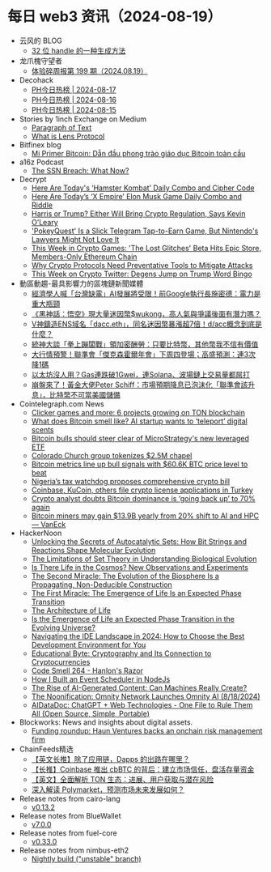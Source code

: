 # 每日 web3 资讯（2024-08-19）

- 云风的 BLOG
  - [32 位 handle 的一种生成方法](https://blog.codingnow.com/2024/08/handle_generation.html)
- 龙爪槐守望者
  - [体验碎周报第 199 期（2024.08.19）](https://www.ftium4.com/ux-weekly-199.html)
- Decohack
  - [PH今日热榜 | 2024-08-17](https://decohack.com/producthunt-daily-24-08-17/)
  - [PH今日热榜 | 2024-08-16](https://decohack.com/producthunt-daily-24-08-16/)
  - [PH今日热榜 | 2024-08-15](https://decohack.com/producthunt-daily-24-08-15/)
- Stories by 1inch Exchange on Medium
  - [Paragraph of Text](https://1inch-exchange.medium.com/paragraph-of-text-7c5b157e65ad?source=rss-c4f4cadf8a31------2)
  - [What is Lens Protocol](https://1inch-exchange.medium.com/what-is-lens-protocol-d895eba54a9d?source=rss-c4f4cadf8a31------2)
- Bitfinex blog
  - [Mi Primer Bitcoin: Dẫn đầu phong trào giáo dục Bitcoin toàn cầu](https://blog.bitfinex.com/uncategorized/mi-primer-bitcoin-dan-dau-phong-trao-giao-duc-bitcoin-toan-cau/)
- a16z Podcast
  - [The SSN Breach: What Now?](https://a16z.simplecast.com/episodes/the-ssn-hack-bUFbEx8r)
- Decrypt
  - [Here Are Today's ‘Hamster Kombat’ Daily Combo and Cipher Code](https://decrypt.co/resources/todays-hamster-kombat-daily-combo-cipher-code)
  - [Here Are Today’s ‘X Empire’ Elon Musk Game Daily Combo and Riddle](https://decrypt.co/resources/todays-musk-empire-stock-exchange-daily-combo)
  - [Harris or Trump? Either Will Bring Crypto Regulation, Says Kevin O’Leary](https://decrypt.co/245172/harris-trump-crypto-regulation-kevin-oleary)
  - ['PokeyQuest' Is a Slick Telegram Tap-to-Earn Game, But Nintendo's Lawyers Might Not Love It](https://decrypt.co/245181/pokeyquest-slick-telegram-tap-to-earn-game-nintendo-pokemon)
  - [This Week in Crypto Games: 'The Lost Glitches' Beta Hits Epic Store, Members-Only Ethereum Chain](https://decrypt.co/245091/this-week-crypto-games-lost-glitches-ethereum-members-only)
  - [Why Crypto Protocols Need Preventative Tools to Mitigate Attacks](https://decrypt.co/245166/why-crypto-protocols-need-preventative-tools-mitigate-attacks)
  - [This Week on Crypto Twitter: Degens Jump on Trump Word Bingo](https://decrypt.co/245216/this-week-on-crypto-twitter-degens-jump-on-trump-word-bingo)
- 動區動趨-最具影響力的區塊鏈新聞媒體
  - [經濟學人喊「台灣缺電」AI發展將受限！前Google執行長施密德：電力是重大瓶頸](https://www.blocktempo.com/taiwan-may-be-short-of-electricity/)
  - [《黑神話：悟空》現大量迷因幣$wukong，高人氣與爭議後面有潛力嗎？](https://www.blocktempo.com/black-myth-wukong-is-coming/)
  - [V神鑄造ENS域名「dacc.eth」，同名迷因幣暴漲超7倍！d/acc概念到底是什麼？](https://www.blocktempo.com/vitalik-mints-ens-domain-dacc-eth/)
  - [統神大談「拳上蹦闆戰」領加密酬勞：只要比特幣，其他幣我不信有價值](https://www.blocktempo.com/asiagodtone-talks-about-the-cage-2024-and-crypto-salary-that-only-treat-the-value-of-bitcoin/)
  - [大行情預警！聯準會「傑克森霍爾年會」下周四登場；高盛預測：連3次降1碼](https://www.blocktempo.com/powell-to-headline-next-weeks-jackson-hole-meet/)
  - [以太坊沒人用？Gas連跌破1Gwei，連Solana、波場鏈上交易量都屌打](https://www.blocktempo.com/bullish-signal-for-eth/)
  - [崩盤來了！黃金大佬Peter Schiff：市場預期降息已泡沫化「聯準會該升息」，比特幣不可當美國儲備](https://www.blocktempo.com/peter-schiff-urges-the-fed-to-raise-rates/)
- Cointelegraph.com News
  - [Clicker games and more: 6 projects growing on TON blockchain](https://cointelegraph.com/news/clicker-games-ton-blockchain-telegram?utm_source=rss_feed&utm_medium=rss&utm_campaign=rss_partner_inbound)
  - [What does Bitcoin smell like? AI startup wants to ‘teleport’ digital scents](https://cointelegraph.com/news/what-does-bitcoin-smell-like-ai-startup-teleport-digital-scents?utm_source=rss_feed&utm_medium=rss&utm_campaign=rss_partner_inbound)
  - [Bitcoin bulls should steer clear of MicroStrategy&#039;s new leveraged ETF](https://cointelegraph.com/news/bitcoin-bulls-should-steer-clear-new-leveraged-microstrategy-etf?utm_source=rss_feed&utm_medium=rss&utm_campaign=rss_partner_inbound)
  - [Colorado Church group tokenizes $2.5M chapel](https://cointelegraph.com/news/colorado-church-group-tokenizes-2-5m-chapel?utm_source=rss_feed&utm_medium=rss&utm_campaign=rss_partner_inbound)
  - [Bitcoin metrics line up bull signals with $60.6K BTC price level to beat](https://cointelegraph.com/news/bitcoin-metrics-bull-signals-60-6-k-btc-price?utm_source=rss_feed&utm_medium=rss&utm_campaign=rss_partner_inbound)
  - [Nigeria’s tax watchdog proposes comprehensive crypto bill](https://cointelegraph.com/news/nigeria-crypto-regulation-tax-overhaul-2024?utm_source=rss_feed&utm_medium=rss&utm_campaign=rss_partner_inbound)
  - [Coinbase, KuCoin, others file crypto license applications in Turkey](https://cointelegraph.com/news/turkey-crypto-license-applications-surge?utm_source=rss_feed&utm_medium=rss&utm_campaign=rss_partner_inbound)
  - [Crypto analyst doubts Bitcoin dominance is ‘going back up’ to 70% again](https://cointelegraph.com/news/bitcoin-dominance-trading-altcoin-season-benjamin-cowen-crypto-trader?utm_source=rss_feed&utm_medium=rss&utm_campaign=rss_partner_inbound)
  - [Bitcoin miners may gain $13.9B yearly from 20% shift to AI and HPC — VanEck](https://cointelegraph.com/news/bitcoin-mining-firms-artificial-intelligence-ai-hpc-revenue-boost?utm_source=rss_feed&utm_medium=rss&utm_campaign=rss_partner_inbound)
- HackerNoon
  - [Unlocking the Secrets of Autocatalytic Sets: How Bit Strings and Reactions Shape Molecular Evolution](https://hackernoon.com/unlocking-the-secrets-of-autocatalytic-sets-how-bit-strings-and-reactions-shape-molecular-evolution?source=rss)
  - [The Limitations of Set Theory in Understanding Biological Evolution](https://hackernoon.com/the-limitations-of-set-theory-in-understanding-biological-evolution?source=rss)
  - [Is There Life in the Cosmos? New Observations and Experiments](https://hackernoon.com/is-there-life-in-the-cosmos-new-observations-and-experiments?source=rss)
  - [The Second Miracle: The Evolution of the Biosphere Is a Propagating, Non-Deducible Construction](https://hackernoon.com/the-second-miracle-the-evolution-of-the-biosphere-is-a-propagating-non-deducible-construction?source=rss)
  - [The First Miracle: The Emergence of Life Is an Expected Phase Transition](https://hackernoon.com/the-first-miracle-the-emergence-of-life-is-an-expected-phase-transition?source=rss)
  - [The Architecture of Life](https://hackernoon.com/the-architecture-of-life?source=rss)
  - [Is the Emergence of Life an Expected Phase Transition in the Evolving Universe?](https://hackernoon.com/is-the-emergence-of-life-an-expected-phase-transition-in-the-evolving-universe?source=rss)
  - [Navigating the IDE Landscape in 2024: How to Choose the Best Development Environment for You](https://hackernoon.com/navigating-the-ide-landscape-in-2024-how-to-choose-the-best-development-environment-for-you?source=rss)
  - [Educational Byte: Cryptography and Its Connection to Cryptocurrencies](https://hackernoon.com/educational-byte-cryptography-and-its-connection-to-cryptocurrencies?source=rss)
  - [Code Smell 264 - Hanlon's Razor](https://hackernoon.com/code-smell-264-hanlons-razor?source=rss)
  - [How I Built an Event Scheduler in NodeJs](https://hackernoon.com/how-i-built-an-event-scheduler-in-nodejs?source=rss)
  - [The Rise of AI-Generated Content: Can Machines Really Create?](https://hackernoon.com/the-rise-of-ai-generated-content-can-machines-really-create?source=rss)
  - [The Noonification: Omnity Network Launches Omnity AI  (8/18/2024)](https://hackernoon.com/8-18-2024-noonification?source=rss)
  - [AIDataDoc: ChatGPT + Web Technologies - One File to Rule Them All (Open Source, Simple, Portable)](https://hackernoon.com/aidatadoc-chatgpt-web-technologies-one-file-to-rule-them-all-open-source-simple-portable?source=rss)
- Blockworks: News and insights about digital assets.
  - [Funding roundup: Haun Ventures backs an onchain risk management firm](https://blockworks.co/news/haun-ventures-backs-onchain-risk-management-firm)
- ChainFeeds精选
  - [【英文长推】除了应用链，Dapps 的出路在哪里？](https://www.chainfeeds.xyz/feed/detail/f26d83bc-1470-4367-be2c-33aa2db0d8af)
  - [【长推】Coinbase 推出 cbBTC 的背后：建立市场信任，盘活存量资金](https://www.chainfeeds.xyz/feed/detail/d19bd290-cb1f-4000-9a23-b12c77de13ad)
  - [【英文】全面解析 TON 生态：进展、用户获取与潜在风险](https://www.chainfeeds.xyz/feed/detail/3c7c7d58-cf28-471d-b5e9-e664362c528d)
  - [深入解读 Polymarket，预测市场未来发展如何？](https://www.chainfeeds.xyz/feed/detail/280e2b5d-55b0-43cf-ac45-803a649f488a)
- Release notes from cairo-lang
  - [v0.13.2](https://github.com/starkware-libs/cairo-lang/releases/tag/v0.13.2)
- Release notes from BlueWallet
  - [v7.0.0](https://github.com/BlueWallet/BlueWallet/releases/tag/v7.0.0)
- Release notes from fuel-core
  - [v0.33.0](https://github.com/FuelLabs/fuel-core/releases/tag/v0.33.0)
- Release notes from nimbus-eth2
  - [Nightly build ("unstable" branch)](https://github.com/status-im/nimbus-eth2/releases/tag/nightly)
